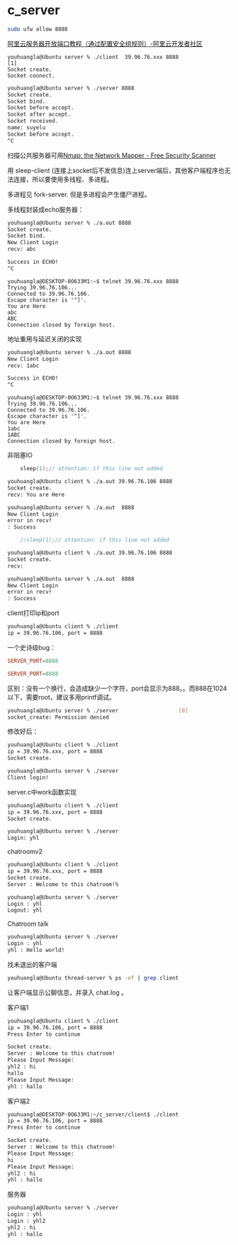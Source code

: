 # c_server



```bash
sudo ufw allow 8888
```

[阿里云服务器开放端口教程（通过配置安全组规则）\-阿里云开发者社区](https://developer.aliyun.com/article/767328)

```
youhuangla@Ubuntu server % ./client  39.96.76.xxx 8888                                                        [1]
Socket create.
Socket connect.
```

```bash
youhuangla@Ubuntu server % ./server 8888                                                                    [130]
Socket create.
Socket bind.
Socket before accept.
Socket after accept.
Socket received.
name: suyelu
Socket before accept.
^C
```

扫描公共服务器可用[Nmap: the Network Mapper \- Free Security Scanner](https://nmap.org/)

用 sleep-client (连接上socket后不发信息)连上server端后，其他客户端程序也无法连接，所以要使用多线程、多进程。

多进程见 fork-server. 但是多进程会产生僵尸进程。

多线程封装成echo服务器：
 
```bash
youhuangla@Ubuntu server % ./a.out 8888                                                                       [2]
Socket create.
Socket bind.
New Client Login
recv: abc

Success in ECHO!
^C
```

```
youhuangla@DESKTOP-0O633M1:~$ telnet 39.96.76.xxx 8888
Trying 39.96.76.106...
Connected to 39.96.76.106.
Escape character is '^]'.
You are Here
abc
ABC
Connection closed by foreign host.
```

地址重用与延迟关闭的实现

```bash
youhuangla@Ubuntu server % ./a.out 8888                                                                   [0]
New Client Login
recv: 1abc

Success in ECHO!
^C
```

```
youhuangla@DESKTOP-0O633M1:~$ telnet 39.96.76.xxx 8888
Trying 39.96.76.106...
Connected to 39.96.76.106.
Escape character is '^]'.
You are Here
1abc
1ABC
Connection closed by foreign host.
```

非阻塞IO

```c
	sleep(1);// attention: if this line not added
```

```bash
youhuangla@Ubuntu client % ./a.out 39.96.76.106 8888                                                          [0]
Socket create.
recv: You are Here

```

```bash
youhuangla@Ubuntu server % ./a.out  8888                                                                    [130]
New Client Login
error in recv!
: Success

```

```c
	//sleep(1);// attention: if this line not added
```

```bash
youhuangla@Ubuntu client % ./a.out 39.96.76.106 8888                                                          [0]
Socket create.
recv: 
```

```bash
youhuangla@Ubuntu server % ./a.out  8888                                                                    [130]
New Client Login
error in recv!
: Success

```

client打印ip和port

```bash
youhuangla@Ubuntu client % ./client                                                                           [0]
ip = 39.96.76.106, port = 8888
```

一个史诗级bug：

```server.conf
SERVER_PORT=8888

```

```server.conf
SERVER_PORT=8888
```

区别：没有一个换行，会造成缺少一个字符，port会显示为888。。而888在1024以下，需要root，建议多用printf调试。

```bash
youhuangla@Ubuntu server % ./server                   [0]
socket_create: Permission denied
```

修改好后：

```bash
youhuangla@Ubuntu client % ./client                                                                           [0]
ip = 39.96.76.xxx, port = 8888
Socket create.
```

```bash
youhuangla@Ubuntu server % ./server                                                                           [0]
Client login!
```

server.c中work函数实现

```bash
youhuangla@Ubuntu client % ./client                                                                           [0]
ip = 39.96.76.xxx, port = 8888
Socket create.
```

```bash
youhuangla@Ubuntu server % ./server                                                                           [0]
Login: yhl 

```

chatroomv2

```bash
youhuangla@Ubuntu client % ./client                                                                           [0]
ip = 39.96.76.xxx, port = 8888
Socket create.
Server : Welcome to this chatroom!%    
```

```bash
youhuangla@Ubuntu server % ./server                                                                           [0]
Login : yhl
Logout: yhl 
```

Chatroom talk

```bash
youhuangla@Ubuntu server % ./server                                                                         [130]
Login : yhl
yhl : Hello world!

```

找未退出的客户端

```bash
youhuangla@Ubuntu thread-server % ps -ef | grep client  
```

让客户端显示公聊信息，并录入 chat.log 。

客户端1

```bash
youhuangla@Ubuntu client % ./client                                                                           [0]
ip = 39.96.76.106, port = 8888
Press Enter to continue

Socket create.
Server : Welcome to this chatroom!
Please Input Message:
yhl2 : hi
hallo
Please Input Message:
yhl : hallo
```

客户端2

```bash
youhuangla@DESKTOP-0O633M1:~/c_server/client$ ./client
ip = 39.96.76.106, port = 8888
Press Enter to continue

Socket create.
Server : Welcome to this chatroom!
Please Input Message:
hi
Please Input Message:
yhl2 : hi
yhl : hallo
```

服务器

```bash
youhuangla@Ubuntu server % ./server                                                                           [0]
Login : yhl
Login : yhl2
yhl2 : hi
yhl : hallo
```